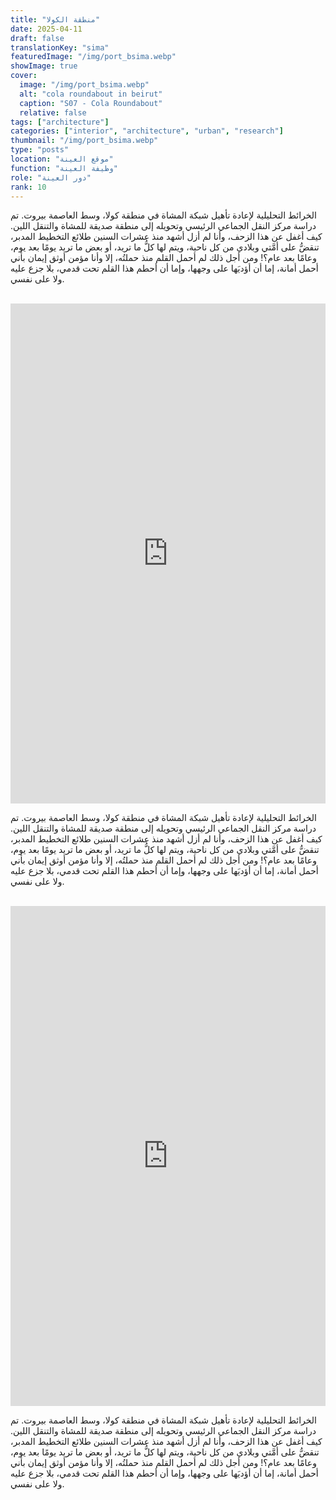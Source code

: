 ```yaml
---
title: "منطقة الكولا"
date: 2025-04-11
draft: false
translationKey: "sima"
featuredImage: "/img/port_bsima.webp"
showImage: true
cover:
  image: "/img/port_bsima.webp"
  alt: "cola roundabout in beirut"
  caption: "S07 - Cola Roundabout"
  relative: false 
tags: ["architecture"]
categories: ["interior", "architecture", "urban", "research"]
thumbnail: "/img/port_bsima.webp"
type: "posts"
location: "موقع العينة"
function: "وظيفة العينة"
role: "دور العينة"
rank: 10
---
```

الخرائط التحليلية لإعادة تأهيل شبكة المشاة في منطقة كولا، وسط العاصمة بيروت. تم دراسة مركز النقل الجماعي الرئيسي وتحويله إلى منطقة صديقة للمشاة والتنقل اللين. كيف أغفل عن هذا الزحف، وأنا لم أزل أشهد منذ عشرات السنين طلائع التخطيط المدبر، تنقضُّ على أمَّتي وبلادي من كل ناحية، ويتم لها كلُّ ما تريد، أو بعض ما تريد يومًا بعد يوم، وعامًا بعد عام؟! ومن أجل ذلك لم أحمل القلم منذ حملتُه، إلا وأنا مؤمن أوثق إيمان بأني أحمل أمانة، إما أن أؤديَها على وجهها، وإما أن أحطم هذا القلم تحت قدمي، بلا جزع عليه ولا على نفسي.

<br>
<iframe src="https://sima-cr.netlify.app" width="100%" height="800" style="border: none;"></iframe>
<br>

الخرائط التحليلية لإعادة تأهيل شبكة المشاة في منطقة كولا، وسط العاصمة بيروت. تم دراسة مركز النقل الجماعي الرئيسي وتحويله إلى منطقة صديقة للمشاة والتنقل اللين.
كيف أغفل عن هذا الزحف، وأنا لم أزل أشهد منذ عشرات السنين طلائع التخطيط المدبر، تنقضُّ على أمَّتي وبلادي من كل ناحية، ويتم لها كلُّ ما تريد، أو بعض ما تريد يومًا بعد يوم، وعامًا بعد عام؟! ومن أجل ذلك لم أحمل القلم منذ حملتُه، إلا وأنا مؤمن أوثق إيمان بأني أحمل أمانة، إما أن أؤديَها على وجهها، وإما أن أحطم هذا القلم تحت قدمي، بلا جزع عليه ولا على نفسي.

<br>
<iframe src="https://sima-yf.netlify.app" width="100%" height="800" style="border: none;"></iframe>
<br>

الخرائط التحليلية لإعادة تأهيل شبكة المشاة في منطقة كولا، وسط العاصمة بيروت. تم دراسة مركز النقل الجماعي الرئيسي وتحويله إلى منطقة صديقة للمشاة والتنقل اللين.
كيف أغفل عن هذا الزحف، وأنا لم أزل أشهد منذ عشرات السنين طلائع التخطيط المدبر، تنقضُّ على أمَّتي وبلادي من كل ناحية، ويتم لها كلُّ ما تريد، أو بعض ما تريد يومًا بعد يوم، وعامًا بعد عام؟! ومن أجل ذلك لم أحمل القلم منذ حملتُه، إلا وأنا مؤمن أوثق إيمان بأني أحمل أمانة، إما أن أؤديَها على وجهها، وإما أن أحطم هذا القلم تحت قدمي، بلا جزع عليه ولا على نفسي.